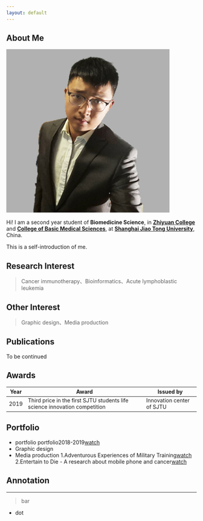 ```yaml
---
layout: default
---
```


## About Me

<img class="profile-picture" src="tmz (2).jpg">

Hi! I am a second year student of **Biomedicine Science**, in **[Zhiyuan College](https://zhiyuan.sjtu.edu.cn/)** and **[College of Basic Medical Sciences](https://www.shsmu.edu.cn/cbms/)**, at **[Shanghai Jiao Tong University](https://www.sjtu.edu.cn/)**, China.

This is a self-introduction of me.

## Research Interest
> Cancer immunotherapy、Bioinformatics、Acute lymphoblastic leukemia

## Other Interest
> Graphic design、Media production

## Publications
To be continued

## Awards

Year | Award | Issued by
-----|-------|--------
2019 | Third price in the first SJTU students life science innovation competition  | Innovation center of SJTU

## Portfolio
* portfolio
portfolio2018-2019[watch]()
* Graphic design
* Media production
1.Adventurous Experiences of Military Training[watch](https://www.bilibili.com/video/av66544969/)
2.Entertain to Die - A research about mobile phone and cancer[watch](https://www.bilibili.com/video/av62421776/)
## Annotation

---

> bar

* dot

